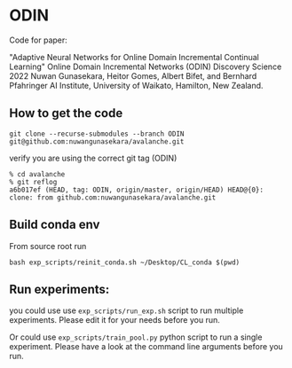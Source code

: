 # ODIN
Code for paper:

"Adaptive Neural Networks for Online Domain Incremental Continual Learning"
Online Domain Incremental Networks (ODIN)
Discovery Science 2022
Nuwan Gunasekara, Heitor Gomes, Albert Bifet, and Bernhard Pfahringer
AI Institute, University of Waikato, Hamilton, New Zealand.


## How to get the code 
```
git clone --recurse-submodules --branch ODIN git@github.com:nuwangunasekara/avalanche.git
```
verify you are using the correct git tag (ODIN)
```
% cd avalanche
% git reflog                          
a6b017ef (HEAD, tag: ODIN, origin/master, origin/HEAD) HEAD@{0}: clone: from github.com:nuwangunasekara/avalanche.git
```

## Build conda env 
From source root run 
```
bash exp_scripts/reinit_conda.sh ~/Desktop/CL_conda $(pwd)
```

## Run experiments: 
you could use use ```exp_scripts/run_exp.sh``` script to run multiple experiments. Please edit it for your needs before you run. 

Or could use ```exp_scripts/train_pool.py``` python script to run a single experiment. Please have a look at the command line arguments before you run. 
